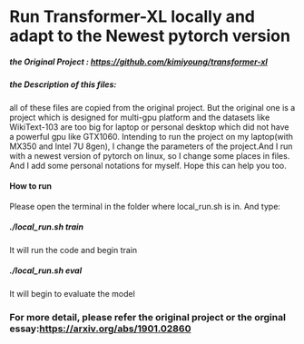 # Run Transformer-XL locally and adapt to the Newest pytorch version

##### the Original Project : https://github.com/kimiyoung/transformer-xl

##### the Description of this files:

all of these files are copied from the original project. But the original one is a project which is designed for multi-gpu platform and the datasets like WikiText-103 are too big for laptop or personal desktop which did not have a powerful gpu like GTX1060. Intending to run the project on my laptop(with MX350 and Intel 7U 8gen), I change the parameters of the project.And I run with a newest version of pytorch on linux, so I change some places in files. And I add some personal notations for myself. Hope this can help you too.

#### How to run

Please open the terminal in the folder where local_run.sh is in. And type:

##### ./local_run.sh train

It will run the code and begin train

##### ./local_run.sh eval

It will begin to evaluate the model

### For more detail, please refer the original project or the orginal essay:https://arxiv.org/abs/1901.02860